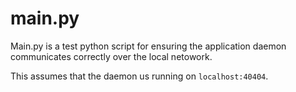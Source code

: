 # main.py

Main.py is a test python script for ensuring the application daemon communicates correctly over the local netowork.

This assumes that the daemon us running on `localhost:40404`.
